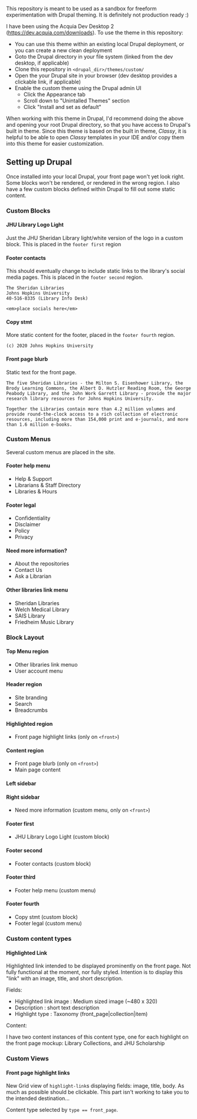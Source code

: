 This repository is meant to be used as a sandbox for freeform experimentation with Drupal theming. It is definitely not production ready :)

I have been using the Acquia Dev Desktop 2 (https://dev.acquia.com/downloads). To use the theme in this repository:

* You can use this theme within an existing local Drupal deployment, or you can create a new clean deployment
* Goto the Drupal directory in your file system (linked from the dev desktop, if applicable)
* Clone this repository in `<drupal_dir>/themes/custom/`
* Open the your Drupal site in your browser (dev desktop provides a clickable link, if applicable)
* Enable the custom theme using the Drupal admin UI
  * Click the Appearance tab
  * Scroll down to "Unintalled Themes" section
  * Click "Install and set as default"

When working with this theme in Drupal, I'd recommend doing the above and opening your root Drupal directory, so that you have access to Drupal's built in theme. Since this theme is based on the built in theme, _Classy_, it is helpful to be able to open _Classy_ templates in your IDE and/or copy them into this theme for easier customization.

## Setting up Drupal

Once installed into your local Drupal, your front page won't yet look right. Some blocks won't be rendered, or rendered in the wrong region. I also have a few custom blocks defined within Drupal to fill out some static content.

### Custom Blocks

#### JHU Library Logo Light

Just the JHU Sheridan Library light/white version of the logo in a custom block. This is placed in the `footer first` region

#### Footer contacts

This should eventually change to include static links to the library's social media pages. This is placed in the `footer second` region.

```
The Sheridan Libraries
Johns Hopkins University
40-516-8335 (Library Info Desk)

<em>place socials here</em>
```

#### Copy stmt

More static content for the footer, placed in the `footer fourth` region.

`(c) 2020 Johns Hopkins University`

#### Front page blurb

Static text for the front page.

```
The five Sheridan Libraries - the Milton S. Eisenhower Library, the Brody Learning Commons, the Albert D. Hutzler Reading Room, the George Peabody Library, and the John Work Garrett Library - provide the major research library resources for Johns Hopkins University.

Together the Libraries contain more than 4.2 million volumes and provide round-the-clock access to a rich collection of electronic resources, including more than 154,000 print and e-journals, and more than 1.6 million e-books.
```

### Custom Menus

Several custom menus are placed in the site.

#### Footer help menu

* Help & Support
* Librarians & Staff Directory
* Libraries & Hours

#### Footer legal

* Confidentiality
* Disclaimer
* Policy
* Privacy

#### Need more information?

* About the repositories
* Contact Us
* Ask a Librarian

#### Other libraries link menu

* Sheridan Libraries
* Welch Medical Library
* SAIS Library
* Friedheim Music Library

### Block Layout

#### Top Menu region

* Other libraries link menuo
* User account menu

#### Header region

* Site branding
* Search
* Breadcrumbs

#### Highlighted region

* Front page highlight links (only on `<front>`)

#### Content region

* Front page blurb (only on `<front>`)
* Main page content

#### Left sidebar

#### Right sidebar

* Need more information (custom menu, only on `<front>`)

#### Footer first

* JHU Library Logo Light (custom block)

#### Footer second

* Footer contacts (custom block)

#### Footer third

* Footer help menu (custom menu)

#### Footer fourth

* Copy stmt (custom block)
* Footer legal (custom menu)

### Custom content types

#### Highlighted Link

Highlighted link intended to be displayed prominently on the front page. Not fully functional at the moment, nor fully styled. Intention is to display this "link" with an image, title, and short description.

Fields:

* Highlighted link image : Medium sized image (~480 x 320)
* Description : short text description
* Highlight type : Taxonomy (front_page|collection|item)

Content:

I have two content instances of this content type, one for each highlight on the front page mockup: Library Collections, and JHU Scholarship

### Custom Views

#### Front page highlight links

New Grid view of `highlight-link`s displaying fields: image, title, body. As much as possible should be clickable. This part isn't working to take you to the intended destination...

Content type selected by `type == front_page`.
